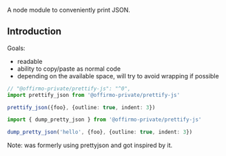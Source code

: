 A node module to conveniently print JSON.


## Introduction
Goals:
* readable
* ability to copy/paste as normal code
* depending on the available space, will try to avoid wrapping if possible

```ts
// "@offirmo-private/prettify-js": "^0",
import prettify_json from '@offirmo-private/prettify-js'

prettify_json({foo}, {outline: true, indent: 3})

import { dump_pretty_json } from '@offirmo-private/prettify-js'

dump_pretty_json('hello', {foo}, {outline: true, indent: 3})

```


Note: was formerly using prettyjson and got inspired by it.
